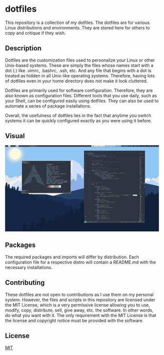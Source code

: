 # dotfiles
This repository is a collection of my dotfiles. The dotfiles are for various Linux distributions and environments. They are stored here for others to copy and critique if they wish. 

## Description
Dotfiles are the customization files used to personalize your Linux or other Unix-based systems. These are simply the files whose names start with a dot (.) like .vimrc, .bashrc, .ssh, etc. And any file that begins with a dot is treated as hidden in all Unix-like operating systems. Therefore, having lots of dotfiles even in your home directory does not make it look cluttered. 

Dotfiles are primarily used for software configuration. Therefore, they are also known as configuration files. Different tools that you use daily, such as your Shell, can be configured easily using dotfiles. They can also be used to automate a series of package installations. 

Overall, the usefulness of dotfiles lies in the fact that anytime you switch systems it can be quickly configured exactly as you were using it before.

## Visual
![qtile config](https://github.com/dcmaglione/dotfiles/blob/master/.screenshots/qtile-config.png)

## Packages
The required packages and imports will differ by distribution. Each configuration file for a respective distro will contain a README.md with the necessary installations. 

## Contributing
These dotfiles are not open to contributions as I use them on my personal system. However, the files and scripts in this repository are licensed under the MIT License, which is a very permissive license allowing you to use, modify, copy, distribute, sell, give away, etc. the software. In other words, do what you want with it. The only requirement with the MIT License is that the license and copyright notice must be provided with the software.

## License
[MIT](https://choosealicense.com/licenses/mit/)
